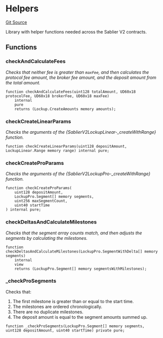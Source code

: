 # Helpers

[Git Source](https://github.com/sablierhq/v2-core/blob/dd92abb9f3f01149a5be0e13eb517772181c5081/docs/contracts/v2/reference/core)

Library with helper functions needed across the Sablier V2 contracts.

## Functions

### checkAndCalculateFees

_Checks that neither fee is greater than `maxFee`, and then calculates the protocol fee amount, the broker fee amount,
and the deposit amount from the total amount._

```solidity
function checkAndCalculateFees(uint128 totalAmount, UD60x18 protocolFee, UD60x18 brokerFee, UD60x18 maxFee)
    internal
    pure
    returns (Lockup.CreateAmounts memory amounts);
```

### checkCreateLinearParams

_Checks the arguments of the {SablierV2LockupLinear-\_createWithRange} function._

```solidity
function checkCreateLinearParams(uint128 depositAmount, LockupLinear.Range memory range) internal pure;
```

### checkCreateProParams

_Checks the arguments of the {SablierV2LockupPro-\_createWithRange} function._

```solidity
function checkCreateProParams(
    uint128 depositAmount,
    LockupPro.Segment[] memory segments,
    uint256 maxSegmentCount,
    uint40 startTime
) internal pure;
```

### checkDeltasAndCalculateMilestones

_Checks that the segment array counts match, and then adjusts the segments by calculating the milestones._

```solidity
function checkDeltasAndCalculateMilestones(LockupPro.SegmentWithDelta[] memory segments)
    internal
    view
    returns (LockupPro.Segment[] memory segmentsWithMilestones);
```

### \_checkProSegments

Checks that:

1. The first milestone is greater than or equal to the start time.
2. The milestones are ordered chronologically.
3. There are no duplicate milestones.
4. The deposit amount is equal to the segment amounts summed up.

```solidity
function _checkProSegments(LockupPro.Segment[] memory segments, uint128 depositAmount, uint40 startTime) private pure;
```
